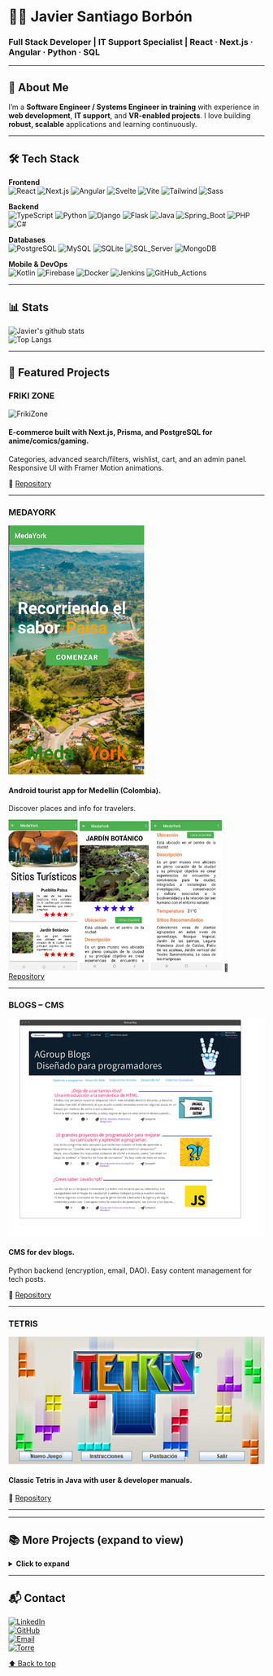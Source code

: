 # 👨‍💻 Javier Santiago Borbón  
### Full Stack Developer | IT Support Specialist | React · Next.js · Angular · Python · SQL

---

## 🌟 About Me
I’m a **Software Engineer / Systems Engineer in training** with experience in **web development**, **IT support**, and **VR-enabled projects**. I love building **robust, scalable** applications and learning continuously.

---

## 🛠️ Tech Stack

**Frontend**  
![React](https://img.shields.io/badge/React-20232A?style=for-the-badge&logo=react&logoColor=61DAFB)
![Next.js](https://img.shields.io/badge/Next.js-000?style=for-the-badge&logo=nextdotjs&logoColor=white)
![Angular](https://img.shields.io/badge/Angular-DD0031?style=for-the-badge&logo=angular&logoColor=white)
![Svelte](https://img.shields.io/badge/Svelte-FF3E00?style=for-the-badge&logo=svelte&logoColor=white)
![Vite](https://img.shields.io/badge/Vite-646CFF?style=for-the-badge&logo=vite&logoColor=white)
![Tailwind](https://img.shields.io/badge/Tailwind-38B2AC?style=for-the-badge&logo=tailwind-css&logoColor=white)
![Sass](https://img.shields.io/badge/Sass-CC6699?style=for-the-badge&logo=sass&logoColor=white)

**Backend**  
![TypeScript](https://img.shields.io/badge/TypeScript-3178C6?style=for-the-badge&logo=typescript&logoColor=white)
![Python](https://img.shields.io/badge/Python-3776AB?style=for-the-badge&logo=python&logoColor=white)
![Django](https://img.shields.io/badge/Django-092E20?style=for-the-badge&logo=django&logoColor=white)
![Flask](https://img.shields.io/badge/Flask-000?style=for-the-badge&logo=flask&logoColor=white)
![Java](https://img.shields.io/badge/Java-ED8B00?style=for-the-badge&logo=openjdk&logoColor=white)
![Spring_Boot](https://img.shields.io/badge/Spring_Boot-6DB33F?style=for-the-badge&logo=springboot&logoColor=white)
![PHP](https://img.shields.io/badge/PHP-777BB4?style=for-the-badge&logo=php&logoColor=white)
![C#](https://img.shields.io/badge/C%23-239120?style=for-the-badge&logo=c-sharp&logoColor=white)

**Databases**  
![PostgreSQL](https://img.shields.io/badge/PostgreSQL-316192?style=for-the-badge&logo=postgresql&logoColor=white)
![MySQL](https://img.shields.io/badge/MySQL-4479A1?style=for-the-badge&logo=mysql&logoColor=white)
![SQLite](https://img.shields.io/badge/SQLite-003B57?style=for-the-badge&logo=sqlite&logoColor=white)
![SQL_Server](https://img.shields.io/badge/SQL_Server-CC2927?style=for-the-badge&logo=microsoftsqlserver&logoColor=white)
![MongoDB](https://img.shields.io/badge/MongoDB-4EA94B?style=for-the-badge&logo=mongodb&logoColor=white)

**Mobile & DevOps**  
![Kotlin](https://img.shields.io/badge/Kotlin-0095D5?style=for-the-badge&logo=kotlin&logoColor=white)
![Firebase](https://img.shields.io/badge/Firebase-FFCA28?style=for-the-badge&logo=firebase&logoColor=black)
![Docker](https://img.shields.io/badge/Docker-2496ED?style=for-the-badge&logo=docker&logoColor=white)
![Jenkins](https://img.shields.io/badge/Jenkins-D24939?style=for-the-badge&logo=jenkins&logoColor=white)
![GitHub_Actions](https://img.shields.io/badge/GitHub_Actions-2088FF?style=for-the-badge&logo=githubactions&logoColor=white)

---

## 📊 Stats

![Javier's github stats](https://github-readme-stats.vercel.app/api?username=jsborbon&show_icons=true&theme=tokyonight&count_private=true)  
![Top Langs](https://github-readme-stats.vercel.app/api/top-langs/?username=Jsborbon&langs_count=10&layout=compact&theme=tokyonight&count_private=true)

---

## 🚀 Featured Projects

### **FRIKI ZONE**
<img src="images/FrikiZone.png" title="FrikiZone" alt="FrikiZone">
<h4>E-commerce built with Next.js, Prisma, and PostgreSQL for anime/comics/gaming.</h4>
<p>Categories, advanced search/filters, wishlist, cart, and an admin panel. Responsive UI with Framer Motion animations.</p>
🔗 <a href="https://github.com/jsborbon/friki-shop">Repository</a>
<hr>

### **MEDAYORK**
<img src="images/Medayork.png" title="Medayork" alt="Medayork">
<h4>Android tourist app for Medellín (Colombia).</h4>
<p>Discover places and info for travelers.</p>
<img src="images/Medayork2.png" width="27%" alt="Medayork screen 2">
<img src="images/Medayork3.png" width="27%" alt="Medayork screen 3">
<img src="images/Medayork4.png" width="27.8%" alt="Medayork screen 4">
🔗 <a href="https://github.com/MedaYork/MedaYork">Repository</a>
<hr>

### **BLOGS – CMS**
<img src="images/Blog.png" title="Blog" alt="Blog">
<h4>CMS for dev blogs.</h4>
<p>Python backend (encryption, email, DAO). Easy content management for tech posts.</p>
🔗 <a href="https://github.com/VelasquezDaniel/Grupo-A---Gestion-blogs-">Repository</a>
<hr>

### **TETRIS**
<img src="images/Tetris.png" title="Tetris" alt="Tetris">
<h4>Classic Tetris in Java with user & developer manuals.</h4>
🔗 <a href="https://github.com/jsborbon/Tetris">Repository</a>
<hr>

---

## 📚 More Projects (expand to view)
<details>
<summary><strong>Click to expand</strong></summary>

### **SLIDESHOW**
<img src="images/Slideshow.png" title="Slideshow" alt="Slideshow">
<h4>Image viewer fed by Wikipedia API.</h4>
<p>Controls for next/prev and pause auto-play.</p>
🔗 <a href="https://github.com/jsborbon/Visor-Imagenes">Repository</a>
<hr>

### **RITUALS**
<img src="images/Rituals.png" title="Rituals" alt="Rituals Website Copy">
<h4>Rituals.com website clone using HTML & CSS.</h4>
🔗 <a href="https://github.com/jsborbon/Rituals">Repository</a>
<hr>

### **CAMP COST CALCULATOR**
<img src="images/CostCalculator.png" title="CostCalculator" alt="Camp cost calculator">
<h4>Calculator for total stay cost by season, days, items, and quantities.</h4>
🔗 <a href="https://github.com/jsborbon/Camping-Presupuesto">Repository</a>
<hr>

### **TIC TAC TOE**
<img src="images/Tic tac toe.png" title="Tic tac toe" alt="Tic tac toe">
<h4>Tic Tac Toe in Java.</h4>
🔗 <a href="https://github.com/jsborbon/Triqui">Repository</a>
<hr>

### **ROBOTIC ARM**
<img src="images/Robotic Arm.png" title="Robotic Arm" alt="Robotic Arm">
<h4>3D robotic arm with controllable joints; shows axes coordinates.</h4>
🔗 <a href="https://github.com/jsborbon/Simulacion-Brazo-Robotico">Repository</a>
<hr>

### **CALCULATOR WITH NUMBER BASE CONVERSION**
<img src="images/CalculatorNumberBase.png" title="Calculator Number Base" alt="Calculator Number Base">
<h4>Operate with numbers from different bases.</h4>
🔗 <a href="https://github.com/jsborbon/Calculadora-diferentes-bases">Repository</a>
<hr>

### **CALCULATOR**
<img src="images/Calculator.png" title="Calculator" alt="Calculator">
<h4>Basic Java calculator.</h4>
🔗 <a href="https://github.com/jsborbon/Calculadora">Repository</a>
<hr>

</details>

---

## 📬 Contact
[![LinkedIn](https://img.shields.io/badge/LinkedIn-0077B5?style=for-the-badge&logo=linkedin&logoColor=white)](https://www.linkedin.com/in/jsborbon/)  
[![GitHub](https://img.shields.io/badge/GitHub-100000?style=for-the-badge&logo=github&logoColor=white)](https://github.com/jsborbon)  
[![Email](https://img.shields.io/badge/Email-D14836?style=for-the-badge&logo=gmail&logoColor=white)](mailto:santiagoborbon@outlook.com)  
[![Torre](https://img.shields.io/badge/Torre-26A69A?style=for-the-badge&logo=data:image/png;base64,iVBORw0KGgoAAAANSUhEUgAAACAAAAAgCAYAAABzenr0AAABH0lEQVR4Ae2VQQ6DMBAFJxL4Q6GgQ6EgQ6EgQ2EISQyBHoQZg8yxKuFy17PyFbY9V8mX0+vKmVvCQQAogC0nFOp3EUfUd3rhmAq1UwCPDwRNGawC9wwkRUsdtGO1IOoAHNFU1VYAG1A4zO3QgsQAm4F6KzEKfIpVzCXEg4E7EAkwSuQBPBbkBZwYgqZVygp7EeTkxK0VzrbRL6UoDkA2vO3k5zkQ+xkKk26vNH+tgCD7w58pJdEyzM3sBIq2coRJ6BjVV1C0vYAJzkMwKCDPpOAIIFP9GIwB++JcCMVjqtOjN5AAAAAElFTkSuQmCC&logoColor=white)](https://torre.ai/s/aMaGuMVpMw)  



[⬆ Back to top](#-javier-santiago-borbón)
